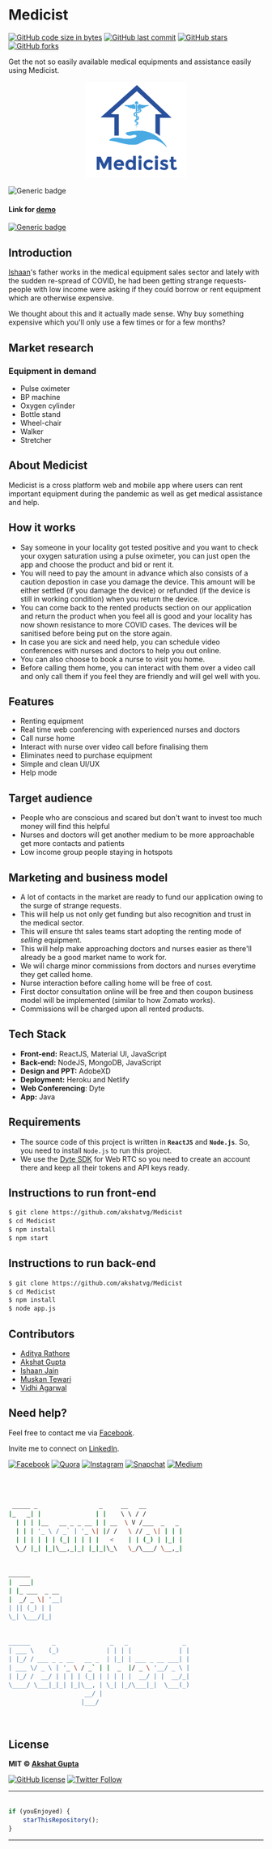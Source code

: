 # Medicist

[![GitHub code size in bytes](https://img.shields.io/github/languages/code-size/akshatvg/Medicist?logo=github&style=social)](https://github.com/akshatvg/) [![GitHub last commit](https://img.shields.io/github/last-commit/akshatvg/Medicist?style=social&logo=git)](https://github.com/akshatvg/) [![GitHub stars](https://img.shields.io/github/stars/akshatvg/Medicist?style=social)](https://github.com/akshatvg/Medicist/stargazers) [![GitHub forks](https://img.shields.io/github/forks/akshatvg/Medicist?style=social&logo=git)](https://github.com/akshatvg/Medicist/network)

Get the not so easily available medical equipments and assistance easily using Medicist.

<p align="center">
<a href="#!">
<img src="https://github.com/akshatvg/Medicist/blob/master/public/logo.png?raw=true" width="200px" alt="Medicist Logo"/>
</a>
</p>

![Generic badge](https://img.shields.io/badge/Medicist-Medical_Assistance-orange) 

#### Link for [demo](https://medicist.akshatvg.com) 
[![Generic badge](https://img.shields.io/badge/view-video-orange)](https://medicist.akshatvg.com)

## Introduction
[Ishaan](https://github.com/ishaan14112000)'s father works in the medical equipment sales sector and lately with the sudden re-spread of COVID, he had been getting strange requests- people with low income were asking if they could borrow or rent equipment which are otherwise expensive.

We thought about this and it actually made sense. Why buy something expensive which you'll only use a few times or for a few months?

## Market research
### Equipment in demand
- Pulse oximeter
- BP machine
- Oxygen cylinder
- Bottle stand
- Wheel-chair
- Walker
- Stretcher

## About Medicist
Medicist is a cross platform web and mobile app where users can rent important equipment during the pandemic as well as get medical assistance and help.


## How it works
- Say someone in your locality got tested positive and you want to check your oxygen saturation using a pulse oximeter, you can just open the app and choose the product and bid or rent it. 
- You will need to pay the amount in advance which also consists of a caution depostion in case you damage the device. This amount will be either settled (if you damage the device) or refunded (if the device is still in working condition) when you return the device.
- You can come back to the rented products section on our application and return the product when you feel all is good and your locality has now shown resistance to more COVID cases. The devices will be sanitised before being put on the store again.
- In case you are sick and need help, you can schedule video conferences with nurses and doctors to help you out online.
- You can also choose to book a nurse to visit you home.
- Before calling them home, you can interact with them over a video call and only call them if you feel they are friendly and will gel well with you.


## Features
- Renting equipment
- Real time web conferencing with experienced nurses and doctors
- Call nurse home
- Interact with nurse over video call before finalising them
- Eliminates need to purchase equipment
- Simple and clean UI/UX
- Help mode


## Target audience
- People who are conscious and scared but don't want to invest too much money will find this helpful
- Nurses and doctors will get another medium to be more approachable get more contacts and patients
- Low income group people staying in hotspots


## Marketing and business model
- A lot of contacts in the market are ready to fund our application owing to the surge of strange requests. 
- This will help us not only get funding but also recognition and trust in the medical sector.
- This will ensure tht sales teams start adopting the renting mode of *selling* equipment.
- This will help make approaching doctors and nurses easier as there'll already be a good market name to work for.
- We will charge minor commissions from doctors and nurses everytime they get called home.
- Nurse interaction before calling home will be free of cost.
- First doctor consultation online will be free and then coupon business model will be implemented (similar to how Zomato works).
- Commissions will be charged upon all rented products.


## Tech Stack
- **Front-end:** ReactJS, Material UI, JavaScript
- **Back-end:** NodeJS, MongoDB, JavaScript
- **Design and PPT:** AdobeXD
- **Deployment:** Heroku and Netlify
- **Web Conferencing**: Dyte
- **App:** Java


## Requirements
- The source code of this project is written in **`ReactJS`** and **`Node.js`**. So, you need to install `Node.js` to run this project.
- We use the [Dyte SDK](https://dyte.in/) for Web RTC so you need to create an account there and keep all their tokens and API keys ready.


## Instructions to run front-end
```bash
$ git clone https://github.com/akshatvg/Medicist
$ cd Medicist
$ npm install
$ npm start
```


## Instructions to run back-end
```bash
$ git clone https://github.com/akshatvg/Medicist
$ cd Medicist
$ npm install
$ node app.js
```

## Contributors
- [Aditya Rathore](https://github.com/Adictya)
- [Akshat Gupta](https://github.com/akshatvg)
- [Ishaan Jain](https://github.com/ishaan14112000)
- [Muskan Tewari](https://github.com/muskantewari)
- [Vidhi Agarwal](https://github.com/vidhi-agarwal)


## Need help?


Feel free to contact me via [Facebook](https://www.facebook.com/akshatvg).

Invite me to connect on [LinkedIn](https://www.linkedin.com/in/akshatvg/).

[![Facebook](https://img.shields.io/badge/Facebook-add-blue.svg?logo=facebook&logoColor=white)](https://www.facebook.com/akshatvg) [![Quora](https://img.shields.io/badge/Quora-ask-red.svg?logo=quora)](https://www.quora.com/profile/Akshat-Gupta-279) [![Instagram](https://img.shields.io/badge/Instagram-follow-purple.svg?logo=instagram&logoColor=white)](https://www.instagram.com/akshatvg/) [![Snapchat](https://img.shields.io/badge/Snapchat-add-yellow.svg?logo=snapchat&logoColor=white)](https://www.snapchat.com/add/akshatvg) [![Medium](https://img.shields.io/badge/Medium-follow-black.svg?logo=medium&logoColor=white)](https://medium.com/@akshatvg)


```bash



 _____ _                 _     __   __            
|_   _| |               | |    \ \ / /            
  | | | |__   __ _ _ __ | | __  \ V /___  _   _   
  | | | '_ \ / _` | '_ \| |/ /   \ // _ \| | | |  
  | | | | | | (_| | | | |   <    | | (_) | |_| |  
  \_/ |_| |_|\__,_|_| |_|_|\_\   \_/\___/ \__,_|  
                                                  
                                                  
______                                            
|  ___|                                           
| |_ ___  _ __                                    
|  _/ _ \| '__|                                   
| || (_) | |                                      
\_| \___/|_|                                      
                                                  
                                                  
______      _               _   _               _ 
| ___ \    (_)             | | | |             | |
| |_/ / ___ _ _ __   __ _  | |_| | ___ _ __ ___| |
| ___ \/ _ \ | '_ \ / _` | |  _  |/ _ \ '__/ _ \ |
| |_/ /  __/ | | | | (_| | | | | |  __/ | |  __/_|
\____/ \___|_|_| |_|\__, | \_| |_/\___|_|  \___(_)
                     __/ |                        
                    |___/                         

 


```

## License

**MIT &copy; [Akshat Gupta](https://github.com/akshatvg/Medicist/blob/master/LICENSE)**

[![GitHub license](https://img.shields.io/github/license/akshatvg/Medicist?style=social&logo=github)](https://github.com/akshatvg/Medicist/blob/master/LICENSE) [![Twitter Follow](https://img.shields.io/twitter/follow/akshatvg?style=social)](https://twitter.com/akshatvg)

---------

```javascript

if (youEnjoyed) {
    starThisRepository();
}

```

-----------

